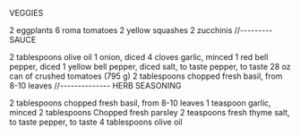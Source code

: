 VEGGIES

2 eggplants
6 roma tomatoes
2 yellow squashes
2 zucchinis
//---------
SAUCE

2 tablespoons olive oil
1 onion, diced
4 cloves garlic, minced
1 red bell pepper, diced
1 yellow bell pepper, diced
salt, to taste
pepper, to taste
28 oz can of crushed tomatoes (795 g)
2 tablespoons chopped fresh basil, from 8-10 leaves
//--------------
HERB SEASONING


2 tablespoons chopped fresh basil, from 8-10 leaves
1 teaspoon garlic, minced
2 tablespoons Chopped fresh parsley
2 teaspoons fresh thyme
salt, to taste
pepper, to taste
4 tablespoons olive oil